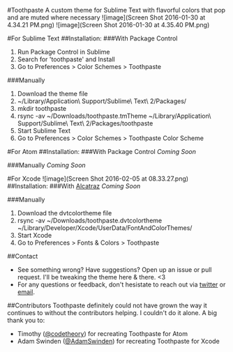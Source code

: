 #Toothpaste
A custom theme for Sublime Text with flavorful colors that pop and are muted where necessary
![image](Screen Shot 2016-01-30 at 4.34.21 PM.png)
![image](Screen Shot 2016-01-30 at 4.35.40 PM.png)

#For Sublime Text
##Installation:
###With Package Control
1. Run Package Control in Sublime
2. Search for 'toothpaste' and Install
3. Go to Preferences > Color Schemes > Toothpaste

###Manually
1. Download the theme file
2. ~/Library/Application\ Support/Sublime\ Text\ 2/Packages/
3. mkdir toothpaste
4. rsync -av ~/Downloads/toothpaste.tmTheme ~/Library/Application\ Support/Sublime\ Text\ 2/Packages/toothpaste
5. Start Sublime Text
6. Go to Preferences > Color Schemes > Toothpaste Color Scheme

#For Atom
##Installation:
###With Package Control
*Coming Soon*

###Manually
*Coming Soon*

#For Xcode
![image](Screen Shot 2016-02-05 at 08.33.27.png)
##Installation:
###With [Alcatraz](http://alcatraz.io)
*Coming Soon*

###Manually
1. Download the dvtcolortheme file
2. rsync -av ~/Downloads/toothpaste.dvtcolortheme ~/Library/Developer/Xcode/UserData/FontAndColorThemes/
3. Start Xcode
4. Go to Preferences > Fonts & Colors > Toothpaste

##Contact
- See something wrong? Have suggestions? Open up an issue or pull request. I'll be tweaking the theme here & there. <3
- For any questions or feedback, don't hesistate to reach out via [twitter](http://twitter.com/imcatnoone) or [email](mailto:hello@heyimcat.com).

##Contributors
Toothpaste definitely could not have grown the way it continues to without the contributors helping. I couldn't do it alone. A big thank you to:

- Timothy ([@codetheory](http://twitter.com/@codetheory)) for recreating Toothpaste for Atom
- Adam Swinden ([@AdamSwinden](https://twitter.com/adamswinden)) for recreating Toothpaste for Xcode
